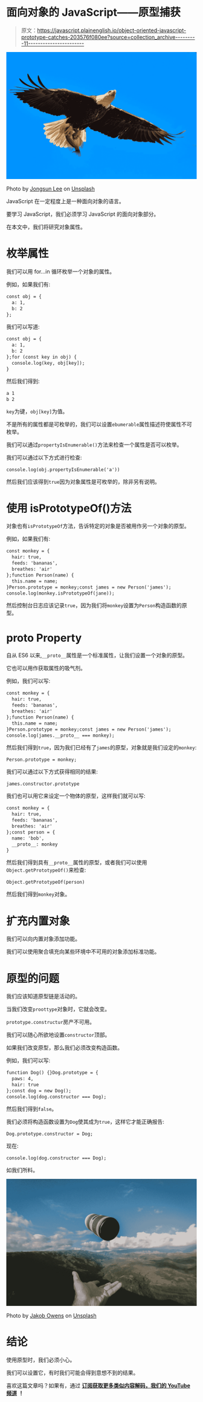 # 面向对象的 JavaScript——原型捕获

> 原文：<https://javascript.plainenglish.io/object-oriented-javascript-prototype-catches-203576f080ee?source=collection_archive---------11----------------------->

![](img/46623b4eb957b0693860a9ff3892fc04.png)

Photo by [Jongsun Lee](https://unsplash.com/@sarahleejs?utm_source=medium&utm_medium=referral) on [Unsplash](https://unsplash.com?utm_source=medium&utm_medium=referral)

JavaScript 在一定程度上是一种面向对象的语言。

要学习 JavaScript，我们必须学习 JavaScript 的面向对象部分。

在本文中，我们将研究对象属性。

# 枚举属性

我们可以用 for…in 循环枚举一个对象的属性。

例如，如果我们有:

```
const obj = {
  a: 1,
  b: 2
};
```

我们可以写道:

```
const obj = {
  a: 1,
  b: 2
};for (const key in obj) {
  console.log(key, obj[key]);
}
```

然后我们得到:

```
a 1
b 2
```

`key`为键，`obj[key]`为值。

不是所有的属性都是可枚举的，我们可以设置`ebumerable`属性描述符使属性不可枚举。

我们可以通过`propertyIsEnumerable()`方法来检查一个属性是否可以枚举。

我们可以通过以下方式进行检查:

```
console.log(obj.propertyIsEnumerable('a'))
```

然后我们应该得到`true`因为对象属性是可枚举的，除非另有说明。

# 使用 isPrototypeOf()方法

对象也有`isPrototypeOf`方法，告诉特定的对象是否被用作另一个对象的原型。

例如，如果我们有:

```
const monkey = {
  hair: true,
  feeds: 'bananas',
  breathes: 'air'
};function Person(name) {
  this.name = name;
}Person.prototype = monkey;const james = new Person('james');
console.log(monkey.isPrototypeOf(jane));
```

然后控制台日志应该记录`true`，因为我们将`monkey`设置为`Person`构造函数的原型。

# __proto__ Property

自从 ES6 以来,`__proto__`属性是一个标准属性，让我们设置一个对象的原型。

它也可以用作获取属性的吸气剂。

例如，我们可以写:

```
const monkey = {
  hair: true,
  feeds: 'bananas',
  breathes: 'air'
};function Person(name) {
  this.name = name;
}Person.prototype = monkey;const james = new Person('james');
console.log(james.__proto__ === monkey);
```

然后我们得到`true`，因为我们已经有了`james`的原型，对象就是我们设定的`monkey`:

```
Person.prototype = monkey;
```

我们可以通过以下方式获得相同的结果:

```
james.constructor.prototype
```

我们也可以用它来设定一个物体的原型，这样我们就可以写:

```
const monkey = {
  hair: true,
  feeds: 'bananas',
  breathes: 'air'
};const person = {
  name: 'bob',
  __proto__: monkey
}
```

然后我们得到具有`__proto__`属性的原型，或者我们可以使用`Object.getPrototypeOf()`来检查:

```
Object.getPrototypeOf(person)
```

然后我们得到`monkey`对象。

# 扩充内置对象

我们可以向内置对象添加功能。

我们可以使用聚合填充向某些环境中不可用的对象添加标准功能。

# 原型的问题

我们应该知道原型链是活动的。

当我们改变`proottype`对象时，它就会改变。

`prototype.constructur`房产不可用。

我们可以随心所欲地设置`constructor`顶部。

如果我们改变原型，那么我们必须改变构造函数。

例如，我们可以写:

```
function Dog() {}Dog.prototype = {
  paws: 4,
  hair: true
};const dog = new Dog();
console.log(dog.constructor === Dog);
```

然后我们得到`false`。

我们必须将构造函数设置为`Dog`使其成为`true`，这样它才能正确报告:

```
Dog.prototype.constructor = Dog;
```

现在:

```
console.log(dog.constructor === Dog);
```

如我们所料。

![](img/084f320f24438534e3498bdc5c875acd.png)

Photo by [Jakob Owens](https://unsplash.com/@jakobowens1?utm_source=medium&utm_medium=referral) on [Unsplash](https://unsplash.com?utm_source=medium&utm_medium=referral)

# 结论

使用原型时，我们必须小心。

我们可以设置它，有时我们可能会得到意想不到的结果。

喜欢这篇文章吗？如果有，通过 [**订阅获取更多类似内容解码，我们的 YouTube 频道**](https://www.youtube.com/channel/UCtipWUghju290NWcn8jhyAw?sub_confirmation=true) **！**